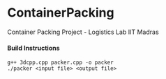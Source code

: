 # ContainerPacking
Container Packing Project - Logistics Lab IIT Madras

#### Build Instructions
    g++ 3dcpp.cpp packer.cpp -o packer
    ./packer <input file> <output file>
